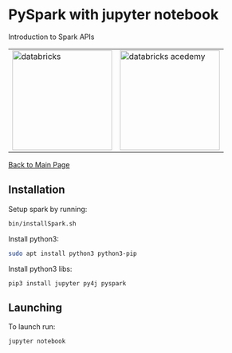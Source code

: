 # PySpark with jupyter notebook
Introduction to Spark APIs

<table>
    <tr>
        <td>
            <img src="https://databricks.com/wp-content/themes/databricks/assets/images/header_logo_2x.png" alt="databricks" width="200">
        </td>
        <td>
            <img src="https://databricks.com/wp-content/uploads/2018/03/db-academy-rgb-1200px.png" alt="databricks acedemy" width="200"/>
        </td>
    </tr>
</table>

[Back to Main Page](../../README.md)

## Installation

Setup spark by running:
```bash
bin/installSpark.sh
```

Install python3:
```bash
sudo apt install python3 python3-pip
```

Install python3 libs:
```
pip3 install jupyter py4j pyspark
```

## Launching

To launch run:
```bash
jupyter notebook
```
